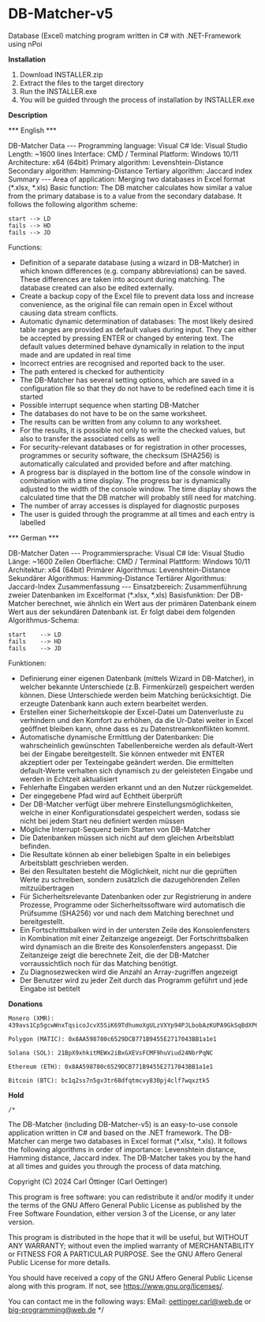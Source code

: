 # DB-Matcher-v5
Database (Excel) matching program written in C# with .NET-Framework using nPoi

**Installation**

1. Download INSTALLER.zip
2. Extract the files to the target directory
3. Run the INSTALLER.exe
4. You will be guided through the process of installation by INSTALLER.exe

**Description**

*** English ***

DB-Matcher
Data ---
Programming language: Visual C#
Ide: Visual Studio
Length: ~1600 lines
Interface: CMD / Terminal
Platform: Windows 10/11
Architecture: x64 (64bit)
Primary algorithm: Levenshtein-Distance
Secondary algorithm:	Hamming-Distance
Tertiary algorithm: Jaccard index
Summary ---
Area of application: Merging two databases in Excel format (*.xlsx, *.xls)
Basic function: The DB matcher calculates how similar a value from the primary database is to a value from the secondary database. It follows the following algorithm scheme: 

    start --> LD
    fails --> HD
    fails --> JD

Functions:
- Definition of a separate database (using a wizard in DB-Matcher) in which known differences (e.g. company abbreviations) can be saved. These differences are taken into account during matching. The database created can also be edited externally. 
- Create a backup copy of the Excel file to prevent data loss and increase convenience, as the original file can remain open in Excel without causing data stream conflicts.
- Automatic dynamic determination of databases: The most likely desired table ranges are provided as default values during input. They can either be accepted by pressing ENTER or changed by entering text. The default values determined behave dynamically in relation to the input made and are updated in real time
- Incorrect entries are recognised and reported back to the user.
- The path entered is checked for authenticity
- The DB-Matcher has several setting options, which are saved in a configuration file so that they do not have to be redefined each time it is started
- Possible interrupt sequence when starting DB-Matcher
- The databases do not have to be on the same worksheet. 
- The results can be written from any column to any worksheet.
- For the results, it is possible not only to write the checked values, but also to transfer the associated cells as well
- For security-relevant databases or for registration in other processes, programmes or security software, the checksum (SHA256) is automatically calculated and provided before and after matching. 
- A progress bar is displayed in the bottom line of the console window in combination with a time display. The progress bar is dynamically adjusted to the width of the console window. The time display shows the calculated time that the DB matcher will probably still need for matching.
- The number of array accesses is displayed for diagnostic purposes
- The user is guided through the programme at all times and each entry is labelled

*** German ***

DB-Matcher
Daten ---
Programmiersprache:	Visual C#
Ide:				Visual Studio
Länge:				~1600 Zeilen
Oberfläche:			CMD / Terminal
Plattform:			Windows 10/11
Architektur:			x64 (64bit)
Primärer Algorithmus:	Levenshtein-Distance
Sekundärer Algorithmus:	Hamming-Distance
Tertiärer Algorithmus:	Jaccard-Index
Zusammenfassung ---
Einsatzbereich:	Zusammenführung zweier Datenbanken im Excelformat (*.xlsx, *.xls)
Basisfunktion:		Der DB-Matcher berechnet, wie ähnlich ein Wert aus der primären Datenbank einem Wert aus der sekundären Datenbank ist. Er folgt dabei dem folgenden Algorithmus-Schema: 

    start    --> LD
    fails    --> HD
    fails    --> JD


Funktionen:
-	Definierung einer eigenen Datenbank (mittels Wizard in DB-Matcher), in welcher bekannte Unterschiede (z.B. Firmenkürzel) gespeichert werden können. Diese Unterschiede werden beim Matching berücksichtigt. Die erzeugte Datenbank kann auch extern bearbeitet werden. 
-	Erstellen einer Sicherheitskopie der Excel-Datei um Datenverluste zu verhindern und den Komfort zu erhöhen, da die Ur-Datei weiter in Excel geöffnet bleiben kann, ohne dass es zu Datenstreamkonflikten kommt.
-	Automatische dynamische Ermittlung der Datenbanken: Die wahrscheinlich gewünschten Tabellenbereiche werden als default-Wert bei der Eingabe bereitgestellt. Sie können entweder mit ENTER akzeptiert oder per Texteingabe geändert werden. Die ermittelten default-Werte verhalten sich dynamisch zu der geleisteten Eingabe und werden in Echtzeit aktualisiert
-	Fehlerhafte Eingaben werden erkannt und an den Nutzer rückgemeldet.
-	Der eingegebene Pfad wird auf Echtheit überprüft
-	Der DB-Matcher verfügt über mehrere Einstellungsmöglichkeiten, welche in einer Konfigurationsdatei  gespeichert werden, sodass sie nicht bei jedem Start neu definiert werden müssen
-	Mögliche Interrupt-Sequenz beim Starten von DB-Matcher
-	Die Datenbanken müssen sich nicht auf dem gleichen Arbeitsblatt befinden. 
-	Die Resultate können ab einer beliebigen Spalte in ein beliebiges Arbeitsblatt geschrieben werden.
-	Bei den Resultaten besteht die Möglichkeit, nicht nur die geprüften Werte zu schreiben, sondern zusätzlich die dazugehörenden Zellen mitzuübertragen
-	Für Sicherheitsrelevante Datenbanken oder zur Registrierung in andere Prozesse, Programme oder Sicherheitssoftware wird automatisch die Prüfsumme (SHA256) vor und nach dem Matching berechnet und bereitgestellt. 
-	Ein Fortschrittsbalken wird in der untersten Zeile des Konsolenfensters in Kombination mit einer Zeitanzeige angezeigt. Der Fortschrittsbalken wird dynamisch an die Breite des Konsolenfensters angepasst. Die Zeitanzeige zeigt die berechnete Zeit, die der DB-Matcher vorraussichtlich noch für das Matching benötigt.
-	Zu Diagnosezwecken wird die Anzahl an Array-zugriffen angezeigt
-	Der Benutzer wird zu jeder Zeit durch das Programm geführt und jede Eingabe ist betitelt

**Donations**

    Monero (XMR): 439avs1Cp5gcwWnxTqsicoJcvX5SiK69TdhumoXgULzVXYp94PJLbobAzKUPA9GkSqBdXP6cgRb4dEpSEGAgdUkTHjcVsaG

    Polygon (MATIC): 0x8AA598780c6529DCB771B9455E2717043BB1a1e1

    Solana (SOL): 21BpX9xhkitMEWx2iBxGXEVsFCMF9huViud24NbrPqNC

    Ethereum (ETH): 0x8AA598780c6529DCB771B9455E2717043BB1a1e1

    Bitcoin (BTC): bc1q2ss7n5gv3tr68dfqtmcvy830pj4clf7wqxztk5


**Hold**


    /*
   The DB-Matcher (including DB-Matcher-v5) is an easy-to-use console application written in C# and based on the .NET framework. 
   The DB-Matcher can merge two databases in Excel format (*.xlsx, *.xls). 
   It follows the following algorithms in order of importance: Levenshtein distance, Hamming distance, Jaccard index. 
   The DB-Matcher takes you by the hand at all times and guides you through the process of data matching. 

   Copyright (C) 2024  Carl Öttinger (Carl Oettinger)

   This program is free software: you can redistribute it and/or modify
   it under the terms of the GNU Affero General Public License as published
   by the Free Software Foundation, either version 3 of the License, or
   any later version.

   This program is distributed in the hope that it will be useful,
   but WITHOUT ANY WARRANTY; without even the implied warranty of
   MERCHANTABILITY or FITNESS FOR A PARTICULAR PURPOSE.  See the
   GNU Affero General Public License for more details.

   You should have received a copy of the GNU Affero General Public License
   along with this program.  If not, see <https://www.gnu.org/licenses/>.

   You can contact me in the following ways:
       EMail: oettinger.carl@web.de or big-programming@web.de
*/